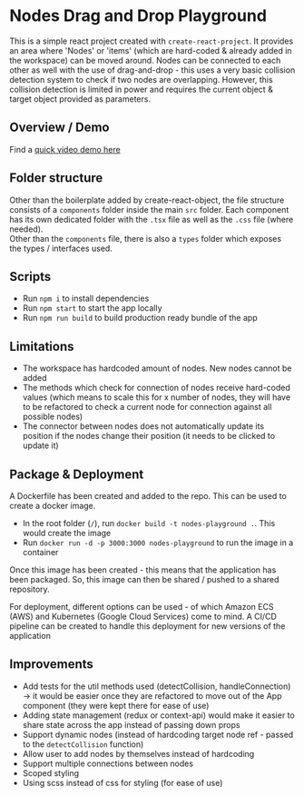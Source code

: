 # Nodes Drag and Drop Playground
This is a simple react project created with `create-react-project`. It provides an area where 'Nodes' or 'items' (which are hard-coded & already added in the workspace) can be moved around. Nodes can be connected to each other as well with the use of drag-and-drop - this uses a very basic collision detection system to check if two nodes are overlapping. However, this collision detection is limited in power and requires the current object & target object provided as parameters.

## Overview / Demo
Find a [quick video demo here](https://www.loom.com/share/cdae8ffdbe95415eb5cfdc11fd521790)

## Folder structure
Other than the boilerplate added by create-react-object, the file structure consists of a `components` folder inside the main `src` folder. Each component has its own dedicated folder with the `.tsx` file as well as the `.css` file (where needed).  
Other than the `components` file, there is also a `types` folder which exposes the types / interfaces used.

## Scripts
* Run `npm i` to install dependencies
* Run `npm start` to start the app locally
* Run `npm run build` to build production ready bundle of the app

## Limitations
* The workspace has hardcoded amount of nodes. New nodes cannot be added
* The methods which check for connection of nodes receive hard-coded values (which means to scale this for x number of nodes, they will have to be refactored to check a current node for connection against all possible nodes)
* The connector between nodes does not automatically update its position if the nodes change their position (it needs to be clicked to update it)

## Package & Deployment
A Dockerfile has been created and added to the repo. This can be used to create a docker image.

* In the root folder (`/`), run `docker build -t nodes-playground .`. This would create the image
* Run `docker run -d -p 3000:3000 nodes-playground` to run the image in a container

Once this image has been created - this means that the application has been packaged. So, this image can then be shared / pushed to a shared repository.

For deployment, different options can be used - of which Amazon ECS (AWS) and Kubernetes (Google Cloud Services) come to mind. A CI/CD pipeline can be created to handle this deployment for new versions of the application


## Improvements
* Add tests for the util methods used (detectCollision, handleConnection) -> it would be easier once they are refactored to move out of the App component (they were kept there for ease of use)
* Adding state management (redux or context-api) would make it easier to share state across the app instead of passing down props
* Support dynamic nodes (instead of hardcoding target node ref - passed to the `detectCollision` function)
* Allow user to add nodes by themselves instead of hardcoding
* Support multiple connections between nodes
* Scoped styling
* Using scss instead of css for styling (for ease of use)